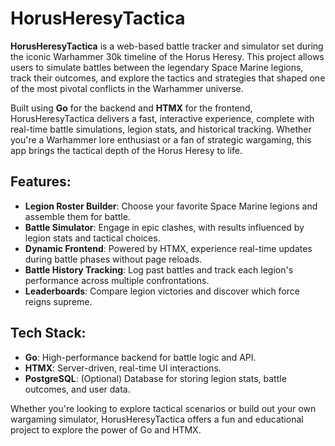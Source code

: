 # HorusHeresyTactica

**HorusHeresyTactica** is a web-based battle tracker and simulator set during the iconic Warhammer 30k timeline of the Horus Heresy. This project allows users to simulate battles between the legendary Space Marine legions, track their outcomes, and explore the tactics and strategies that shaped one of the most pivotal conflicts in the Warhammer universe.

Built using **Go** for the backend and **HTMX** for the frontend, HorusHeresyTactica delivers a fast, interactive experience, complete with real-time battle simulations, legion stats, and historical tracking. Whether you're a Warhammer lore enthusiast or a fan of strategic wargaming, this app brings the tactical depth of the Horus Heresy to life.

## Features:
- **Legion Roster Builder**: Choose your favorite Space Marine legions and assemble them for battle.
- **Battle Simulator**: Engage in epic clashes, with results influenced by legion stats and tactical choices.
- **Dynamic Frontend**: Powered by HTMX, experience real-time updates during battle phases without page reloads.
- **Battle History Tracking**: Log past battles and track each legion's performance across multiple confrontations.
- **Leaderboards**: Compare legion victories and discover which force reigns supreme.

## Tech Stack:
- **Go**: High-performance backend for battle logic and API.
- **HTMX**: Server-driven, real-time UI interactions.
- **PostgreSQL**: (Optional) Database for storing legion stats, battle outcomes, and user data.

Whether you're looking to explore tactical scenarios or build out your own wargaming simulator, HorusHeresyTactica offers a fun and educational project to explore the power of Go and HTMX.
